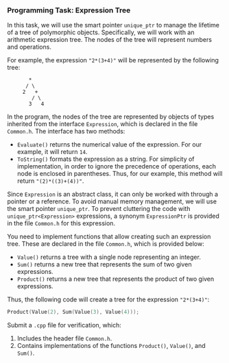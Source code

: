 ### Programming Task: Expression Tree

In this task, we will use the smart pointer `unique_ptr` to manage the lifetime of a tree of polymorphic objects. Specifically, we will work with an arithmetic expression tree. The nodes of the tree will represent numbers and operations.

For example, the expression `"2*(3+4)"` will be represented by the following tree:

```
       *
      / \
     2   +
        / \
       3   4
```

In the program, the nodes of the tree are represented by objects of types inherited from the interface `Expression`, which is declared in the file `Common.h`. The interface has two methods:

- `Evaluate()` returns the numerical value of the expression. For our example, it will return `14`.
- `ToString()` formats the expression as a string. For simplicity of implementation, in order to ignore the precedence of operations, each node is enclosed in parentheses. Thus, for our example, this method will return `"(2)*((3)+(4))"`.

Since `Expression` is an abstract class, it can only be worked with through a pointer or a reference. To avoid manual memory management, we will use the smart pointer `unique_ptr`. To prevent cluttering the code with `unique_ptr<Expression>` expressions, a synonym `ExpressionPtr` is provided in the file `Common.h` for this expression.

You need to implement functions that allow creating such an expression tree. These are declared in the file `Common.h`, which is provided below:

- `Value()` returns a tree with a single node representing an integer.
- `Sum()` returns a new tree that represents the sum of two given expressions.
- `Product()` returns a new tree that represents the product of two given expressions.

Thus, the following code will create a tree for the expression `"2*(3+4)"`:

```cpp
Product(Value(2), Sum(Value(3), Value(4)));
```

Submit a `.cpp` file for verification, which:

1. Includes the header file `Common.h`.
2. Contains implementations of the functions `Product()`, `Value()`, and `Sum()`.